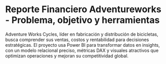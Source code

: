 # Reporte Financiero Adventureworks - Problema, objetivo y herramientas
Adventure Works Cycles, líder en fabricación y distribución de bicicletas, busca comprender sus ventas, costos y rentabilidad para decisiones estratégicas. El proyecto usa Power BI para transformar datos en insights, con un modelo relacional preciso, métricas DAX y visuales atractivos que optimizan operaciones y mejoran su competitividad global.
